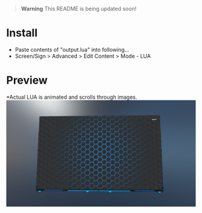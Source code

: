 > **Warning**
> This README is being updated soon!

# Install
- Paste contents of "output.lua" into following...
- Screen/Sign > Advanced > Edit Content > Mode - LUA
# Preview
*Actual LUA is animated and scrolls through images.
![Image of Screen](DU-Photo-Album.png?raw=true)
